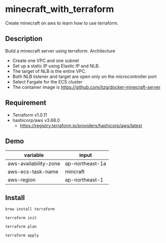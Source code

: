 # minecraft_with_terraform
Create minecraft on aws to learn how to use terraform.

## Description
Build a minecraft server using terraform.
Architecture
- Create one VPC and one subnet
- Set up a static IP using Elastic IP and NLB.
- The target of NLB is the entire VPC.
- Both NLB listener and target are open only on the microcontroller port
- Select Fargate for the ECS cluster
- The container image is https://github.com/itzg/docker-minecraft-server

## Requirement
- Terraform v1.0.11
- hashicorp/aws v3.68.0
  - https://registry.terraform.io/providers/hashicorp/aws/latest

## Demo

| variable | input |
| --- | --- |
| aws-availability-zone | ap-northeast-1a |
| aws-ecs-task-name | mincraft |
| aws-region| ap-northeast-1 |


## Install

```
brew install terraform
```

```
terraform init
```

```
terraform plan
```

```
terraform apply
```

